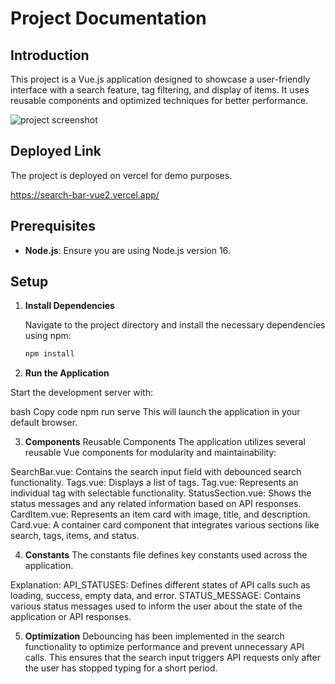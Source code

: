 # Project Documentation

## Introduction

This project is a Vue.js application designed to showcase a user-friendly interface with a search feature, tag filtering, and display of items. It uses reusable components and optimized techniques for better performance.

![project screenshot](https://github.com/user-attachments/assets/bb09145b-5e69-43cb-aecf-24f527eb94fc)

## Deployed Link
The project is deployed on vercel for demo purposes.

https://search-bar-vue2.vercel.app/

## Prerequisites

- **Node.js**: Ensure you are using Node.js version 16.

## Setup

1. **Install Dependencies**

   Navigate to the project directory and install the necessary dependencies using npm:
   ```bash
   npm install


2. **Run the Application**

Start the development server with:

bash
Copy code
npm run serve
This will launch the application in your default browser.

3. **Components**
Reusable Components
The application utilizes several reusable Vue components for modularity and maintainability:

SearchBar.vue: Contains the search input field with debounced search functionality.
Tags.vue: Displays a list of tags.
Tag.vue: Represents an individual tag with selectable functionality.
StatusSection.vue: Shows the status messages and any related information based on API responses.
CardItem.vue: Represents an item card with image, title, and description.
Card.vue: A container card component that integrates various sections like search, tags, items, and status.


4. **Constants**
The constants file defines key constants used across the application.

Explanation:
API_STATUSES: Defines different states of API calls such as loading, success, empty data, and error.
STATUS_MESSAGE: Contains various status messages used to inform the user about the state of the application or API responses.


5. **Optimization**
Debouncing has been implemented in the search functionality to optimize performance and prevent unnecessary API calls. This ensures that the search input triggers API requests only after the user has stopped typing for a short period.
